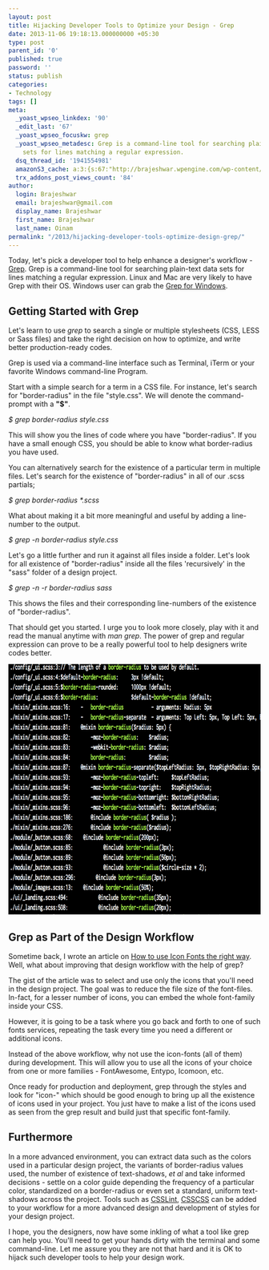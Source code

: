 ```yaml
---
layout: post
title: Hijacking Developer Tools to Optimize your Design - Grep
date: 2013-11-06 19:18:13.000000000 +05:30
type: post
parent_id: '0'
published: true
password: ''
status: publish
categories:
- Technology
tags: []
meta:
  _yoast_wpseo_linkdex: '90'
  _edit_last: '67'
  _yoast_wpseo_focuskw: grep
  _yoast_wpseo_metadesc: Grep is a command-line tool for searching plain-text data
    sets for lines matching a regular expression.
  dsq_thread_id: '1941554981'
  amazonS3_cache: a:3:{s:67:"http://brajeshwar.wpengine.com/wp-content/uploads/grep-example1.png";i:6752;s:64:"http://media.brajeshwar.com/wp-content/uploads/grep-example1.png";i:6752;s:65:"https://media.brajeshwar.com/wp-content/uploads/grep-example1.png";i:6752;}
  trx_addons_post_views_count: '84'
author:
  login: Brajeshwar
  email: brajeshwar@gmail.com
  display_name: Brajeshwar
  first_name: Brajeshwar
  last_name: Oinam
permalink: "/2013/hijacking-developer-tools-optimize-design-grep/"
---
```

<p>Today, let's pick a developer tool to help enhance a designer's workflow - <a href="http://en.wikipedia.org/wiki/Grep">Grep</a>. Grep is a command-line tool for searching plain-text data sets for lines matching a regular expression. Linux and Mac are very likely to have Grep with their OS. Windows user can grab the <a href="http://gnuwin32.sourceforge.net/packages/grep.htm">Grep for Windows</a>.</p>

<h2>Getting Started with Grep</h2>
<p>Let's learn to use <em>grep</em> to search a single or multiple stylesheets (CSS, LESS or Sass files) and take the right decision on how to optimize, and write better production-ready codes.</p>
<p>Grep is used via a command-line interface such as Terminal, iTerm or your favorite Windows command-line Program.</p>
<p>Start with a simple search for a term in a CSS file. For instance, let's search for "border-radius" in the file "style.css". We will denote the command-prompt with a <strong>"$"</strong>.</p>
<p><em>$ grep border-radius style.css</em></p>
<p>This will show you the lines of code where you have "border-radius". If you have a small enough CSS, you should be able to know what border-radius you have used.</p>
<p>You can alternatively search for the existence of a particular term in multiple files. Let's search for the existence of "border-radius" in all of our .scss partials;</p>
<p><em>$ grep border-radius *.scss</em></p>
<p>What about making it a bit more meaningful and useful by adding a line-number to the output.</p>
<p><em>$ grep -n border-radius style.css</em></p>
<p>Let's go a little further and run it against all files inside a folder. Let's look for all existence of "border-radius" inside all the files 'recursively' in the "sass" folder of a design project.</p>
<p><em>$ grep -n -r border-radius sass</em></p>
<p>This shows the files and their corresponding line-numbers of the existence of "border-radius".</p>
<p>That should get you started. I urge you to look more closely, play with it and read the manual anytime with <em>man grep</em>. The power of grep and regular expression can prove to be a really powerful tool to help designers write codes better.</p>
<p><img src="/static/2013/11/grep-example1.png" alt="grep example" width="800" height="500" class="alignnone size-full wp-image-6752" /></p>
<h2>Grep as Part of the Design Workflow</h2>
<p>Sometime back, I wrote an article on <a href="http://brajeshwar.wpengine.com/2013/use-icon-fonts-right-way/">How to use Icon Fonts the right way</a>. Well, what about improving that design workflow with the help of grep?</p>
<p>The gist of the article was to select and use only the icons that you'll need in the design project. The goal was to reduce the file size of the font-files. In-fact, for a lesser number of icons, you can embed the whole font-family inside your CSS.</p>
<p>However, it is going to be a task where you go back and forth to one of such fonts services, repeating the task every time you need a different or additional icons.</p>
<p>Instead of the above workflow, why not use the icon-fonts (all of them) during development. This will allow you to use all the icons of your choice from one or more families - FontAwesome, Entypo, Icomoon, etc.</p>
<p>Once ready for production and deployment, grep through the styles and look for "icon-" which should be good enough to bring up all the existence of icons used in your project. You just have to make a list of the icons used as seen from the grep result and build just that specific font-family.</p>
<h2>Furthermore</h2>
<p>In a more advanced environment, you can extract data such as the colors used in a particular design project, the variants of border-radius values used, the number of existence of text-shadows, <em>et al</em> and take informed decisions - settle on a color guide depending the frequency of a particular color, standardized on a border-radius or even set a standard, uniform text-shadows across the project. Tools such as <a href="http://csslint.net/">CSSLint</a>, <a href="http://zmoazeni.github.io/csscss/">CSSCSS</a> can be added to your workflow for a more advanced design and development of styles for your design project.</p>
<p>I hope, you the designers, now have some inkling of what a tool like grep can help you. You'll need to get your hands dirty with the terminal and some command-line. Let me assure you they are not that hard and it is OK to hijack such developer tools to help your design work.</p>
